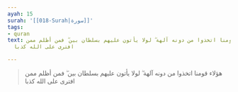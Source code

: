 ```yaml
---
ayah: 15
surah: '[[018-Surah|سورة]]'
tags:
- quran
text: هؤلاء قومنا اتخذوا من دونه آلهة ۖ لولا يأتون عليهم بسلطان بين ۖ فمن أظلم ممن
  افترى على الله كذبا

---
```

> هؤلاء قومنا اتخذوا من دونه آلهة ۖ لولا يأتون عليهم بسلطان بين ۖ فمن أظلم ممن افترى على الله كذبا
